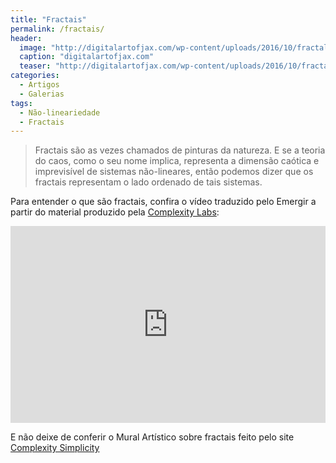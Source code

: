 ```yaml
---
title: "Fractais"
permalink: /fractais/
header:
  image: "http://digitalartofjax.com/wp-content/uploads/2016/10/fractal.jpg"
  caption: "digitalartofjax.com"
  teaser: "http://digitalartofjax.com/wp-content/uploads/2016/10/fractal.jpg"
categories:
  - Artigos
  - Galerias
tags:
  - Não-lineariedade
  - Fractais
---
```


> Fractais são as vezes chamados de pinturas da natureza. E se a teoria do caos, como o seu nome implica, representa a dimensão caótica e imprevisível de sistemas não-lineares, então podemos dizer que os fractais representam o lado ordenado de tais sistemas.

Para entender o que são fractais, confira o vídeo traduzido pelo Emergir a partir do material produzido pela [Complexity Labs](http://complexitylabs.io/):

<iframe width="100%" height="315" src="https://www.youtube.com/embed/ejVtevWT4IA" frameborder="0" allow="autoplay; encrypted-media" allowfullscreen></iframe>

E não deixe de conferir o Mural Artístico sobre fractais feito pelo site [Complexity Simplicity](https://www.pinterest.com/complexitysci/)

<a data-pin-do="embedBoard" data-pin-board-width="900" data-pin-scale-height="500" data-pin-scale-width="115" href="https://www.pinterest.com/complexitysci/fractal-art/"></a>
